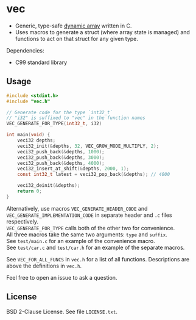 # vec

- Generic, type-safe [dynamic array](https://en.wikipedia.org/wiki/Dynamic_array) written in C.
- Uses macros to generate a struct (where array state is managed) and functions to act on that struct for any given type.

Dependencies:
- C99 standard library

## Usage

```C
#include <stdint.h>
#include "vec.h"

// Generate code for the type `int32_t`
// "i32" is suffixed to "vec" in the function names
VEC_GENERATE_FOR_TYPE(int32_t, i32)

int main(void) {
    veci32 depths;
    veci32_init(&depths, 32, VEC_GROW_MODE_MULTIPLY, 2);
    veci32_push_back(&depths, 1000);
    veci32_push_back(&depths, 3000);
    veci32_push_back(&depths, 4000);
    veci32_insert_at_shift(&depths, 2000, 1);
    const int32_t latest = veci32_pop_back(&depths); // 4000

    veci32_deinit(&depths);
    return 0;
}
```

Alternatively, use macros `VEC_GENERATE_HEADER_CODE` and `VEC_GENERATE_IMPLEMENTATION_CODE`
in separate header and `.c` files respectively.  
`VEC_GENERATE_FOR_TYPE` calls both of the other two for convenience.  
All three macros take the same two arguments: `type` and `suffix`.  
See `test/main.c` for an example of the convenience macro.  
See `test/car.c` and `test/car.h` for an example of the separate macros.

See `VEC_FOR_ALL_FUNCS` in `vec.h` for a list of all functions.
Descriptions are above the definitions in `vec.h`.

Feel free to open an issue to ask a question.

## License

BSD 2-Clause License. See file `LICENSE.txt`.
